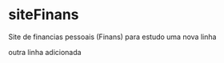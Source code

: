 # siteFinans
Site de financias pessoais (Finans) para estudo
uma nova linha

outra linha adicionada
